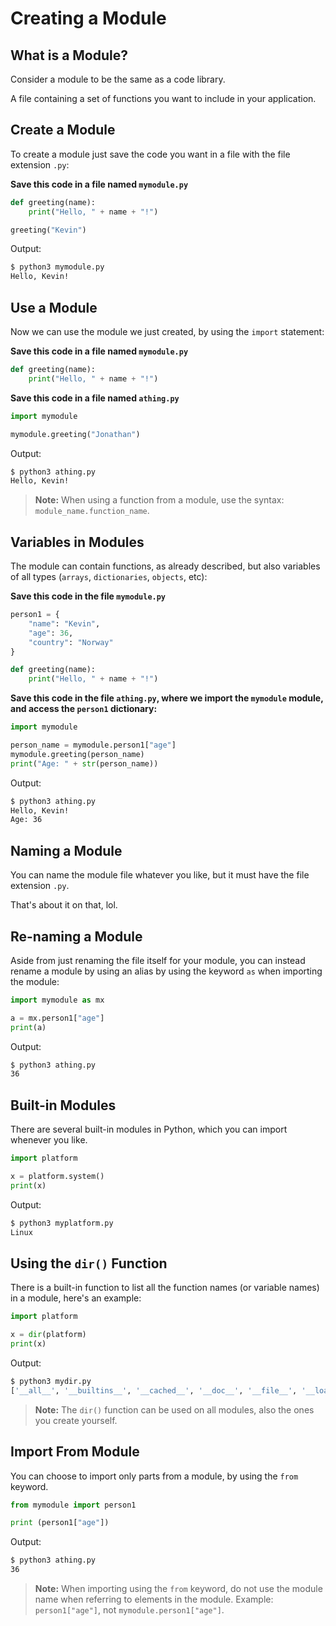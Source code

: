 # Creating a Module


## What is a Module?

Consider a module to be the same as a code library.

A file containing a set of functions you want to include in your application.


## Create a Module

To create a module just save the code you want in a file with the file extension `.py`:

**Save this code in a file named `mymodule.py`**

```python
def greeting(name):
    print("Hello, " + name + "!")

greeting("Kevin")
```

Output:
```bash
$ python3 mymodule.py
Hello, Kevin!
```


## Use a Module

Now we can use the module we just created, by using the `import` statement:

**Save this code in a file named `mymodule.py`**

```python
def greeting(name):
    print("Hello, " + name + "!")

```

**Save this code in a file named `athing.py`**

```python
import mymodule

mymodule.greeting("Jonathan")
```

Output:
```bash
$ python3 athing.py
Hello, Kevin!
```

> **Note:** 
> When using a function from a module, use the syntax: `module_name.function_name`.


## Variables in Modules

The module can contain functions, as already described, but also variables of all types (`arrays`, `dictionaries`, `objects`, etc):

**Save this code in the file `mymodule.py`**

```python
person1 = {
    "name": "Kevin",
    "age": 36,
    "country": "Norway"
}

def greeting(name):
    print("Hello, " + name + "!")
```


**Save this code in the file `athing.py`, where we import the `mymodule` module, and access the `person1` dictionary:**

```python
import mymodule

person_name = mymodule.person1["age"]
mymodule.greeting(person_name)
print("Age: " + str(person_name))
```

Output:
```bash
$ python3 athing.py
Hello, Kevin!
Age: 36
```

## Naming a Module

You can name the module file whatever you like, but it must have the file extension `.py`.

That's about it on that, lol.

## Re-naming a Module

Aside from just renaming the file itself for your module, you can instead rename a module by using an alias by using the keyword `as` when importing the module:

```python
import mymodule as mx

a = mx.person1["age"]
print(a)
```

Output:
```bash
$ python3 athing.py
36
```

## Built-in Modules

There are several built-in modules in Python, which you can import whenever you like.

```python
import platform

x = platform.system()
print(x)
```

Output:
```bash
$ python3 myplatform.py
Linux
```


## Using the `dir()` Function

There is a built-in function to list all the function names (or variable names) in a module, here's an example:

```python
import platform

x = dir(platform)
print(x)
```

Output:
```bash
$ python3 mydir.py
['__all__', '__builtins__', '__cached__', '__doc__', '__file__', '__loader__', '__name__', '__package__', '__spec__', '_syscmd_file', '_syscmd_uname', 'architecture', 'dist', 'libc_ver', 'linux_distribution', 'mac_ver', 'machine', 'node', 'os', 'platform', 'processor', 'python_branch', 'python_build', 'python_compiler', 'python_implementation', 'python_revision', 'python_version', 'python_version_tuple', 'release', 'system', 'uname', 'version', 'win32_edition', 'win32_is_iot', 'win32_ver', 'w', 'x86', 'xdg']
```

> **Note:**
> The `dir()` function can be used on all modules, also the ones you create yourself.


## Import From Module

You can choose to import only parts from a module, by using the `from` keyword.

```python
from mymodule import person1

print (person1["age"])
```

Output:
```bash
$ python3 athing.py
36
```

> **Note:**
> When importing using the `from` keyword, do not use the module name when referring to elements in the module. Example: `person1["age"]`, not `mymodule.person1["age"]`.

